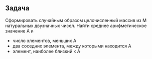 Задача
---
Cформировать случайным образом целочисленный массив из M натуральных двузначных чисел. Найти среднее арифметическое значение A и
- число элементов, меньших A
- два соседних элемента, между которыми находится A
- элемент, наиболее близкий к A